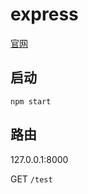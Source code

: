 # express
[官网](http://expressjs.com/)

## 启动
```
npm start
```

## 路由
127.0.0.1:8000

GET `/test`


